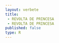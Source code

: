 ```yaml
---
layout: verbete
title:
 - REVOLTA DE PRINCESA
 - REVOLTA DE PRINCESA
published: false
type: R
---
```


